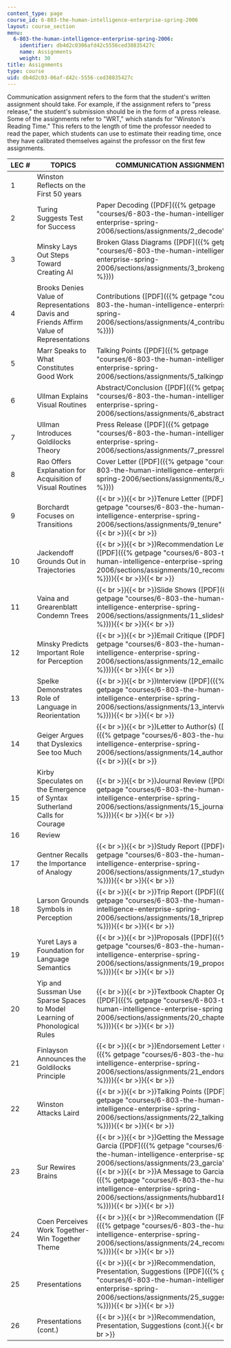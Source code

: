 ```yaml
---
content_type: page
course_id: 6-803-the-human-intelligence-enterprise-spring-2006
layout: course_section
menu:
  6-803-the-human-intelligence-enterprise-spring-2006:
    identifier: db4d2c0306afd42c5556ced38835427c
    name: Assignments
    weight: 30
title: Assignments
type: course
uid: db4d2c03-06af-d42c-5556-ced38835427c
---
```


Communication assignment refers to the form that the student's written assignment should take. For example, if the assignment refers to "press release," the student's submission should be in the form of a press release. Some of the assignments refer to "WRT," which stands for "Winston's Reading Time." This refers to the length of time the professor needed to read the paper, which students can use to estimate their reading time, once they have calibrated themselves against the professor on the first few assignments.

| LEC # | TOPICS | COMMUNICATION ASSIGNMENTS |
| --- | --- | --- |
| 1 | Winston Reflects on the First 50 years |   |
| 2 | Turing Suggests Test for Success | Paper Decoding ([PDF]({{% getpage "courses/6-803-the-human-intelligence-enterprise-spring-2006/sections/assignments/2_decode" %}})) |
| 3 | Minsky Lays Out Steps Toward Creating AI | Broken Glass Diagrams ([PDF]({{% getpage "courses/6-803-the-human-intelligence-enterprise-spring-2006/sections/assignments/3_brokenglass" %}})) |
| 4 | Brooks Denies Value of Representations Davis and Friends Affirm Value of Representations | Contributions ([PDF]({{% getpage "courses/6-803-the-human-intelligence-enterprise-spring-2006/sections/assignments/4_contributions" %}})) |
| 5 | Marr Speaks to What Constitutes Good Work | Talking Points ([PDF]({{% getpage "courses/6-803-the-human-intelligence-enterprise-spring-2006/sections/assignments/5_talkingpt" %}})) |
| 6 | Ullman Explains Visual Routines | Abstract/Conclusion ([PDF]({{% getpage "courses/6-803-the-human-intelligence-enterprise-spring-2006/sections/assignments/6_abstract" %}})) |
| 7 | Ullman Introduces Goldilocks Theory | Press Release ([PDF]({{% getpage "courses/6-803-the-human-intelligence-enterprise-spring-2006/sections/assignments/7_pressrel" %}})) |
| 8 | Rao Offers Explanation for Acquisition of Visual Routines | Cover Letter ([PDF]({{% getpage "courses/6-803-the-human-intelligence-enterprise-spring-2006/sections/assignments/8_cover" %}})) |
| 9 | Borchardt Focuses on Transitions | {{< br >}}{{< br >}}Tenure Letter ([PDF]({{% getpage "courses/6-803-the-human-intelligence-enterprise-spring-2006/sections/assignments/9_tenure" %}})){{< br >}}{{< br >}} |
| 10 | Jackendoff Grounds Out in Trajectories | {{< br >}}{{< br >}}Recommendation Letter ([PDF]({{% getpage "courses/6-803-the-human-intelligence-enterprise-spring-2006/sections/assignments/10_recommend" %}})){{< br >}}{{< br >}} |
| 11 | Vaina and Grearenblatt Condemn Trees | {{< br >}}{{< br >}}Slide Shows ([PDF]({{% getpage "courses/6-803-the-human-intelligence-enterprise-spring-2006/sections/assignments/11_slideshow" %}})){{< br >}}{{< br >}} |
| 12 | Minsky Predicts Important Role for Perception | {{< br >}}{{< br >}}Email Critique ([PDF]({{% getpage "courses/6-803-the-human-intelligence-enterprise-spring-2006/sections/assignments/12_emailcritique" %}})){{< br >}}{{< br >}} |
| 13 | Spelke Demonstrates Role of Language in Reorientation | {{< br >}}{{< br >}}Interview ([PDF]({{% getpage "courses/6-803-the-human-intelligence-enterprise-spring-2006/sections/assignments/13_interview" %}})){{< br >}}{{< br >}} |
| 14 | Geiger Argues that Dyslexics See too Much | {{< br >}}{{< br >}}Letter to Author(s) ([PDF]({{% getpage "courses/6-803-the-human-intelligence-enterprise-spring-2006/sections/assignments/14_author" %}})){{< br >}}{{< br >}} |
| 15 | Kirby Speculates on the Emergence of Syntax Sutherland Calls for Courage | {{< br >}}{{< br >}}Journal Review ([PDF]({{% getpage "courses/6-803-the-human-intelligence-enterprise-spring-2006/sections/assignments/15_journalreview" %}})){{< br >}}{{< br >}} |
| 16 | Review |   |
| 17 | Gentner Recalls the Importance of Analogy | {{< br >}}{{< br >}}Study Report ([PDF]({{% getpage "courses/6-803-the-human-intelligence-enterprise-spring-2006/sections/assignments/17_studyreport" %}})){{< br >}}{{< br >}} |
| 18 | Larson Grounds Symbols in Perception | {{< br >}}{{< br >}}Trip Report ([PDF]({{% getpage "courses/6-803-the-human-intelligence-enterprise-spring-2006/sections/assignments/18_tripreport" %}})){{< br >}}{{< br >}} |
| 19 | Yuret Lays a Foundation for Language Semantics | {{< br >}}{{< br >}}Proposals ([PDF]({{% getpage "courses/6-803-the-human-intelligence-enterprise-spring-2006/sections/assignments/19_proposals" %}})){{< br >}}{{< br >}} |
| 20 | Yip and Sussman Use Sparse Spaces to Model Learning of Phonological Rules | {{< br >}}{{< br >}}Textbook Chapter Opening ([PDF]({{% getpage "courses/6-803-the-human-intelligence-enterprise-spring-2006/sections/assignments/20_chapteropen" %}})){{< br >}}{{< br >}} |
| 21 | Finlayson Announces the Goldilocks Principle | {{< br >}}{{< br >}}Endorsement Letter ([PDF]({{% getpage "courses/6-803-the-human-intelligence-enterprise-spring-2006/sections/assignments/21_endorsement" %}})){{< br >}}{{< br >}} |
| 22 | Winston Attacks Laird | {{< br >}}{{< br >}}Talking Points ([PDF]({{% getpage "courses/6-803-the-human-intelligence-enterprise-spring-2006/sections/assignments/22_talkingpts" %}})){{< br >}}{{< br >}} |
| 23 | Sur Rewires Brains | {{< br >}}{{< br >}}Getting the Message to Garcia ([PDF]({{% getpage "courses/6-803-the-human-intelligence-enterprise-spring-2006/sections/assignments/23_garcia" %}})){{< br >}}{{< br >}}A Message to Garcia ([PDF]({{% getpage "courses/6-803-the-human-intelligence-enterprise-spring-2006/sections/assignments/hubbard1899" %}})){{< br >}}{{< br >}} |
| 24 | Coen Perceives Work Together-Win Together Theme | {{< br >}}{{< br >}}Recommendation ([PDF]({{% getpage "courses/6-803-the-human-intelligence-enterprise-spring-2006/sections/assignments/24_recommend" %}})){{< br >}}{{< br >}} |
| 25 | Presentations | {{< br >}}{{< br >}}Recommendation, Presentation, Suggestions ([PDF]({{% getpage "courses/6-803-the-human-intelligence-enterprise-spring-2006/sections/assignments/25_suggestions" %}})){{< br >}}{{< br >}} |
| 26 | Presentations (cont.) | {{< br >}}{{< br >}}Recommendation, Presentation, Suggestions (cont.){{< br >}}{{< br >}}